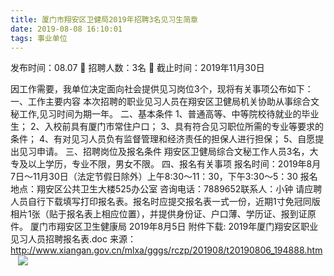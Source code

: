 ```yaml
---
title: 厦门市翔安区卫健局2019年招聘3名见习生简章
date: 2019-08-08 16:10:01
tags: 事业单位
---
```

发布时间：08.07   🌟   招聘人数：3名   🌈   截止时间：2019年11月30日
<!-- more -->
因工作需要，我单位决定面向社会提供见习岗位3个，现将有关事项公布如下：
一、工作主要内容
本次招聘的职业见习人员在翔安区卫健局机关协助从事综合文秘工作,见习时间为期一年。
二、基本条件
1、普通高等、中等院校待就业的毕业生；
2、入校前具有厦门市常住户口；
3、具有符合见习职位所需的专业等要求的条件；
4、有对见习人员负有监督管理和经济责任的担保人进行担保；
5、自愿提出见习申请。
三、招聘岗位及报名条件
翔安区卫健局综合文秘工作人员3名，大专及以上学历，专业不限，男女不限。
四、报名有关事项
报名时间：2019年8月7日～11月30日（法定节假日除外）上午8:30～11：30，下午3:30～5：30
报名地点：翔安区公共卫生大楼525办公室
咨询电话：7889652联系人：小钟
请应聘人员自行下载填写打印报名表。报名时应提交报名表一式一份，近期1寸免冠同版相片1张（贴于报名表上相应位置），并提供身份证、户口薄、学历证、报到证原件。
厦门市翔安区卫生健康局
2019年8月5日
附件下载:
2019年厦门翔安区职业见习人员招聘报名表.doc
来源：
http://www.xiangan.gov.cn/mlxa/gggs/rczp/201908/t20190806_194888.htm
 
 ![](https://cdn.weiweiblog.cn/20181015134814.png)